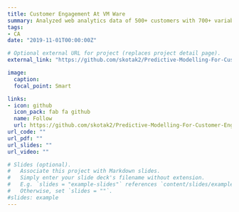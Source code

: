 ```yaml
---
title: Customer Engagement At VM Ware
summary: Analyzed web analytics data of 500+ customers with 700+ variables to improve the conversion rate of visitors to customers. Presented XGBoost model with suggestions to improve it's performance.
tags:
- CA
date: "2019-11-01T00:00:00Z"

# Optional external URL for project (replaces project detail page).
external_link: "https://github.com/skotak2/Predictive-Modelling-For-Customer-Engagement-At-VMware"

image:
  caption: 
  focal_point: Smart

links:
- icon: github
  icon_pack: fab fa github
  name: Follow
  url: https://github.com/skotak2/Predictive-Modelling-For-Customer-Engagement-At-VMware
url_code: ""
url_pdf: ""
url_slides: ""
url_video: ""

# Slides (optional).
#   Associate this project with Markdown slides.
#   Simply enter your slide deck's filename without extension.
#   E.g. `slides = "example-slides"` references `content/slides/example-slides.md`.
#   Otherwise, set `slides = ""`.
#slides: example
---
```


